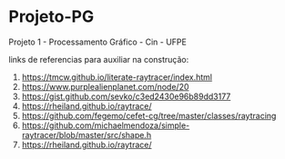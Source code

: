 # Projeto-PG
Projeto 1 - Processamento Gráfico - Cin - UFPE


links de referencias para auxiliar na construção:

1. https://tmcw.github.io/literate-raytracer/index.html
2. https://www.purplealienplanet.com/node/20
3. https://gist.github.com/sevko/c3ed2430e96b89dd3177
4. https://rheiland.github.io/raytrace/
5. https://github.com/fegemo/cefet-cg/tree/master/classes/raytracing
6. https://github.com/michaelmendoza/simple-raytracer/blob/master/src/shape.h
7.  https://rheiland.github.io/raytrace/
